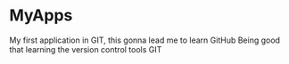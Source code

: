 # MyApps
My first application in GIT, this gonna lead me to learn GitHub
Being good that learning the version control tools GIT
